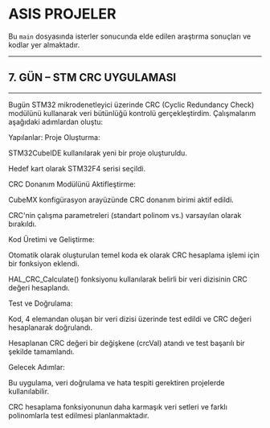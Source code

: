 # ASIS PROJELER

Bu `main` dosyasında isterler sonucunda elde edilen araştırma sonuçları ve kodlar yer almaktadır.

---

## 7. GÜN – STM CRC UYGULAMASI 

---

Bugün STM32 mikrodenetleyici üzerinde CRC (Cyclic Redundancy Check) modülünü kullanarak veri bütünlüğü kontrolü gerçekleştirdim. Çalışmalarım aşağıdaki adımlardan oluştu:

Yapılanlar:
Proje Oluşturma:

STM32CubeIDE kullanılarak yeni bir proje oluşturuldu.

Hedef kart olarak STM32F4 serisi seçildi.

CRC Donanım Modülünü Aktifleştirme:

CubeMX konfigürasyon arayüzünde CRC donanım birimi aktif edildi.

CRC'nin çalışma parametreleri (standart polinom vs.) varsayılan olarak bırakıldı.

Kod Üretimi ve Geliştirme:

Otomatik olarak oluşturulan temel koda ek olarak CRC hesaplama işlemi için bir fonksiyon eklendi.

HAL_CRC_Calculate() fonksiyonu kullanılarak belirli bir veri dizisinin CRC değeri hesaplandı.

Test ve Doğrulama:

Kod, 4 elemandan oluşan bir veri dizisi üzerinde test edildi ve CRC değeri hesaplanarak doğrulandı.

Hesaplanan CRC değeri bir değişkene (crcVal) atandı ve test başarılı bir şekilde tamamlandı.

Gelecek Adımlar:

Bu uygulama, veri doğrulama ve hata tespiti gerektiren projelerde kullanılabilir.

CRC hesaplama fonksiyonunun daha karmaşık veri setleri ve farklı polinomlarla test edilmesi planlanmaktadır.
